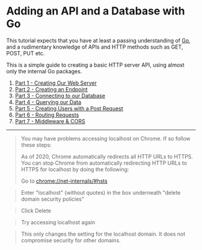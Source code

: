 # Adding an API and a Database with Go

This tutorial expects that you have at least a passing understanding of [Go](https://github.com/bjssacademy/goinaday/blob/main/readme.md), and a rudimentary knowledge of APIs and HTTP methods such as GET, POST, PUT etc.

This is a simple guide to creating a basic HTTP server API, using almost only the internal Go packages.

1. [Part 1 - Creating Our Web Server](/Part1/creating_our_webserver.md)
2. [Part 2 - Creating an Endpoint](/Part2/users_endpoint.md)
3. [Part 3 - Connecting to our Database](/Part3/connecting_to_a_database.md)
4. [Part 4 - Querying our Data](/Part4/querying_our_db.md)
5. [Part 5 - Creating Users with a Post Request](/Part5/posting_and_creating.md)
6. [Part 6 - Routing Requests](/Part6/multiplexing.md)
7. [Part 7 - Middleware & CORS](/Part7/middleware_and_cross_origin_requests.md)

---

> You may have problems accessing localhost on Chrome. If so follow these steps:
>
> As of 2020, Chrome automatically redirects all HTTP URLs to HTTPS. You can stop Chrome from automatically redirecting HTTP URLs to HTTPS for localhost by doing the following:
>
> Go to [chrome://net-internals/#hsts](chrome://net-internals/#hsts)

> Enter "localhost" (without quotes) in the box underneath "delete domain security policies"

> Click Delete

> Try accessing localhost again

> This only changes the setting for the localhost domain. It does not compromise security for other domains.
